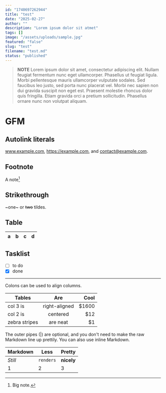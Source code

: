 ```yaml
---
id: "1740697262944"
title: "test"
date: "2025-02-27"
author: ""
description: "Lorem ipsum dolor sit atmet"
tags: []
image: "/assets/uploads/sample.jpg"
featured: "false"
slug: "test"
filename: "test.md"
status: "published"
---
```

> **NOTE**
> Lorem ipsum dolor sit amet, consectetur adipiscing elit. Nullam feugiat fermentum nunc eget ullamcorper. Phasellus ut feugiat ligula. Morbi pellentesque mauris ullamcorper vulputate sodales. Sed faucibus leo justo, sed porta nunc placerat vel. Morbi nec sapien non dui gravida suscipit non eget est. Praesent molestie rhoncus dolor quis fringilla. Etiam gravida orci a pretium sollicitudin. Phasellus ornare nunc non volutpat aliquam. 


# GFM

## Autolink literals

www.example.com, https://example.com, and contact@example.com.

## Footnote

A note[^1]

[^1]: Big note.

## Strikethrough

~one~ or ~~two~~ tildes.

## Table

| a | b  |  c |  d  |
| - | :- | -: | :-: |

## Tasklist

* [ ] to do
* [x] done

--- 

Colons can be used to align columns.

| Tables        | Are           | Cool  |
| ------------- |:-------------:| -----:|
| col 3 is      | right-aligned | $1600 |
| col 2 is      | centered      |   $12 |
| zebra stripes | are neat      |    $1 |

The outer pipes (|) are optional, and you don't need to make the raw Markdown line up prettily. You can also use inline Markdown.

Markdown | Less | Pretty
--- | --- | ---
*Still* | `renders` | **nicely**
1 | 2 | 3